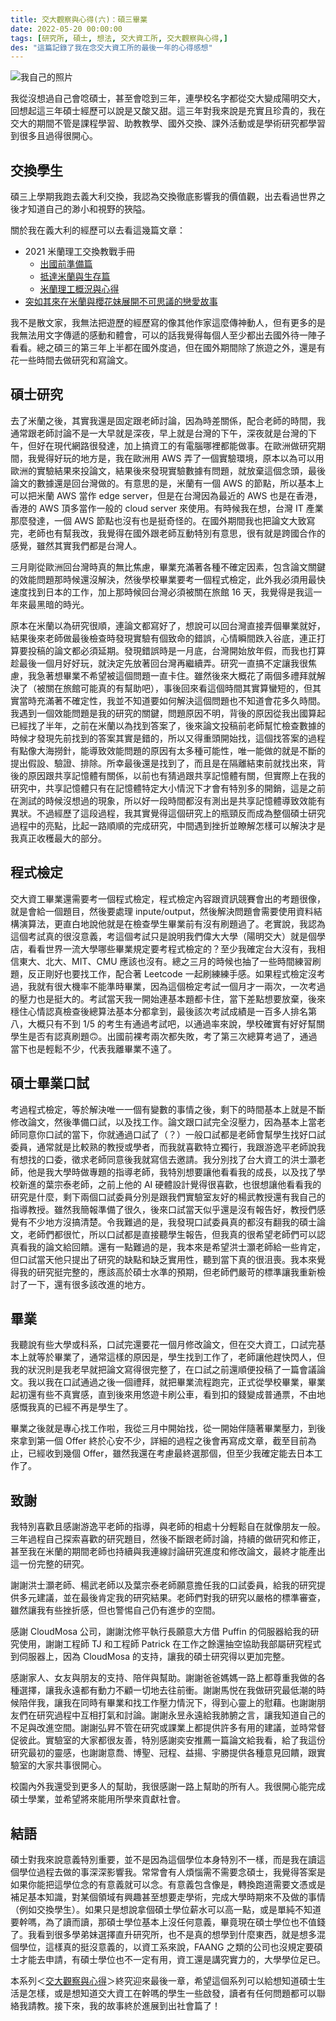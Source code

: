 ```yaml
---
title: 交大觀察與心得(六)：碩三畢業
date: 2022-05-20 00:00:00
tags: [研究所, 碩士, 想法, 交大資工所, 交大觀察與心得,]
des: "這篇記錄了我在念交大資工所的最後一年的心得感想"
---
```


![我自己的照片](https://user-images.githubusercontent.com/18013815/169416614-08fb3993-846c-49af-9170-2b597494803d.jpg)

我從沒想過自己會唸碩士，甚至會唸到三年，連學校名字都從交大變成陽明交大，回想起這三年碩士經歷可以說是又酸又甜。這三年對我來說是充實且珍貴的，我在交大的期間不管是課程學習、助教教學、國外交換、課外活動或是學術研究都學習到很多且過得很開心。

## 交換學生

碩三上學期我跑去義大利交換，我認為交換徹底影響我的價值觀，出去看過世界之後才知道自己的渺小和視野的狹隘。

關於我在義大利的經歷可以去看這幾篇文章：

- 2021 米蘭理工交換教戰手冊
    - [出國前準備篇](/post/2021/10/italy/2021-exchange-polimi/)
    - [抵達米蘭與生存篇](/post/2021/10/italy/2021-exchange-polimi-arrive-milan-survive/)
    - [米蘭理工概況與心得](/post/2021/12/italy/2021-exchange-polimi-school/)
- [突如其來在米蘭與櫻花妹展開不可思議的戀愛故事](/post/2022/04/story/japanese-girlfriend/)

我不是散文家，我無法把遊歷的經歷寫的像其他作家這麼傳神動人，但有更多的是我無法用文字傳遞的感動和體會，可以的話我覺得每個人至少都出去國外待一陣子看看。總之碩三的第三年上半都在國外度過，但在國外期間除了旅遊之外，還是有花一些時間去做研究和寫論文。

## 碩士研究

去了米蘭之後，其實我還是固定跟老師討論，因為時差關係，配合老師的時間，我通常跟老師討論不是一大早就是深夜，早上就是台灣的下午，深夜就是台灣的下午，但好在現代網路很發達，加上搞資工的有電腦哪裡都能做事。在歐洲做研究期間，我覺得好玩的地方是，我在歐洲用 AWS 弄了一個實驗環境，原本以為可以用歐洲的實驗結果來投論文，結果後來發現實驗數據有問題，就放棄這個念頭，最後論文的數據還是回台灣做的。有意思的是，米蘭有一個 AWS 的節點，所以基本上可以把米蘭 AWS 當作 edge server，但是在台灣因為最近的 AWS 也是在香港，香港的 AWS 頂多當作一般的 cloud server 來使用。有時候我在想，台灣 IT 產業那麼發達，一個 AWS 節點也沒有也是挺奇怪的。在國外期間我也把論文大致寫完，老師也有幫我改，我覺得在國外跟老師互動特別有意思，很有就是跨國合作的感覺，雖然其實我們都是台灣人。

三月剛從歐洲回台灣時真的無比焦慮，畢業充滿著各種不確定因素，包含論文關鍵的效能問題那時候還沒解決，然後學校畢業要考一個程式檢定，此外我必須用最快速度找到日本的工作，加上那時候回台灣必須被關在旅館 16 天，我覺得是我這一年來最黑暗的時光。

原本在米蘭以為研究很順，連論文都寫好了，想說可以回台灣直接弄個畢業就好，結果後來老師做最後檢查時發現實驗有個致命的錯誤，心情瞬間跌入谷底，連正打算要投稿的論文都必須延期。發現錯誤時是一月底，台灣開始放年假，而我也打算趁最後一個月好好玩，就決定先放著回台灣再繼續弄。研究一直搞不定讓我很焦慮，我急著想畢業不希望被這個問題一直卡住。雖然後來大概花了兩個多禮拜就解決了（被關在旅館可能真的有幫助吧），事後回來看這個時間其實算蠻短的，但其實當時充滿著不確定性，我並不知道要如何解決這個問題也不知道會花多久時間。我遇到一個效能問題是我的研究的關鍵，問題原因不明，背後的原因從我出國算起已經找了半年，之前在米蘭以為找到答案了，後來論文投稿前老師幫忙檢查數據的時候才發現先前找到的答案其實是錯的，所以又得重頭開始找，這個找答案的過程有點像大海撈針，能導致效能問題的原因有太多種可能性，唯一能做的就是不斷的提出假設、驗證、排除。所幸最後還是找到了，而且是在隔離結束前就找出來，背後的原因跟共享記憶體有關係，以前也有猜過跟共享記憶體有關，但實際上在我的研究中，共享記憶體只有在記憶體特定大小情況下才會有特別多的開銷，這是之前在測試的時候沒想過的現象，所以好一段時間都沒有測出是共享記憶體導致效能有異狀。不過經歷了這段過程，我其實覺得這個研究上的瓶頸反而成為整個碩士研究過程中的亮點，比起一路順順的完成研究，中間遇到挫折並瞭解怎樣可以解決才是我真正收穫最大的部分。

## 程式檢定

交大資工畢業還需要考一個程式檢定，程式檢定內容跟資訊競賽會出的考題很像，就是會給一個題目，然後要處理 inpute/output，然後解決問題會需要使用資料結構演算法，更直白地說他就是在檢查學生畢業前有沒有刷題過了。老實說，我認為這個考試真的很沒意義，考這個考試只是說明我們偉大大學（陽明交大）就是個學店，看看世界一流大學哪些畢業規定要考程式檢定的？至少我確定台大沒有，我相信東大、北大、MIT、CMU 應該也沒有。總之三月的時候也抽了一些時間練習刷題，反正剛好也要找工作，配合著 Leetcode 一起刷練練手感。如果程式檢定沒考過，我就有很大機率不能準時畢業，因為這個檢定考試一個月才一兩次，一次考過的壓力也是挺大的。考試當天我一開始連基本題都卡住，當下差點想要放棄，後來穩住心情認真檢查後總算法基本分都拿到，最後該次考試成績是一百多人排名第八，大概只有不到 1/5 的考生有通過考試吧，以通過率來說，學校確實有好好幫關學生是否有認真刷題🙃。出國前裸考兩次都失敗，考了第三次總算考過了，通過當下也是輕鬆不少，代表我離畢業不遠了。

## 碩士畢業口試

考過程式檢定，等於解決唯一一個有變數的事情之後，剩下的時間基本上就是不斷修改論文，然後準備口試，以及找工作。論文跟口試完全沒壓力，因為基本上當老師同意你口試的當下，你就通過口試了（？）一般口試都是老師會幫學生找好口試委員，通常就是比較熟的教授或學者，而我就喜歡特立獨行，我跟游逸平老師說我有想找的口委，徵求老師同意後我就寫信去邀請。我分別找了台大資工的洪士灝老師，他是我大學時做專題的指導老師，我特別想要讓他看看我的成長，以及找了學校新進的葉宗泰老師，之前上他的 AI 硬體設計覺得很喜歡，也很想讓他看看我的研究是什麼，剩下兩個口試委員分別是跟我們實驗室友好的楊武教授還有我自己的指導教授。雖然我簡報準備了很久，後來口試當天似乎還是沒有報告好，教授們感覺有不少地方沒搞清楚。令我難過的是，我發現口試委員真的都沒有翻我的碩士論文，老師們都很忙，所以口試都是直接聽學生報告，但我真的很希望老師們可以認真看我的論文給回饋。還有一點難過的是，我本來是希望洪士灝老師給一些肯定，但口試當天他只提出了研究的缺點和缺乏實用性，聽到當下真的很沮喪。我本來覺得我的研究挺完整的，應該高於碩士水準的預期，但老師們嚴苛的標準讓我重新檢討了一下，還有很多該改進的地方。

## 畢業

我聽說有些大學或科系，口試完還要花一個月修改論文，但在交大資工，口試完基本上就等於畢業了，通常這樣的原因是，學生找到工作了，老師讓他趕快閃人，但我的狀況則是我老早就把論文寫得很完整了，在口試之前還順便投稿了一篇會議論文。我以我在口試通過之後一個禮拜，就把畢業流程跑完，正式從學校畢業，畢業起初還有些不真實感，直到後來用悠遊卡刷公車，看到扣的錢變成普通票，不由地感慨我真的已經不再是學生了。

畢業之後就是專心找工作啦，我從三月中開始找，從一開始伴隨著畢業壓力，到後來拿到第一個 Offer 終於心安不少，詳細的過程之後會再寫成文章，截至目前為止，已經收到幾個 Offer，雖然我還在考慮最終選那個，但至少我確定能去日本工作了。

## 致謝

我特別喜歡且感謝游逸平老師的指導，與老師的相處十分輕鬆自在就像朋友一般。三年過程自己探索喜歡的研究題目，然後不斷跟老師討論，持續的做研究和修正，甚至我在米蘭的期間老師也持續與我連線討論研究進度和修改論文，最終才能產出這一份完整的研究。

謝謝洪士灝老師、楊武老師以及葉宗泰老師願意擔任我的口試委員，給我的研究提供多元建議，並在最後肯定我的研究結果。老師們對我的研究以嚴格的標準審查，雖然讓我有些挫折感，但也警惕自己仍有進步的空間。

感謝 CloudMosa 公司，謝謝沈修平執行長願意大方借 Puffin 的伺服器給我的研究使用，謝謝工程師 TJ 和工程師 Patrick 在工作之餘還抽空協助我部屬研究程式到伺服器上，因為 CloudMosa 的支持，讓我的碩士研究得以更加完整。

感謝家人、女友與朋友的支持、陪伴與幫助。謝謝爸爸媽媽一路上都尊重我做的各種選擇，讓我永遠都有動力不顧一切地去往前衝。謝謝馬悦在我做研究最低潮的時候陪伴我，讓我在同時有畢業和找工作壓力情況下，得到心靈上的慰藉。也謝謝朋友們在研究過程中互相打氣和討論。謝謝永昱永遠給我肺腑之言，讓我知道自己的不足與改進空間。謝謝弘昇不管在研究或課業上都提供許多有用的建議，並時常督促彼此。實驗室的大家都很友善，特別感謝奕安推薦一篇論文給我看，給了我這份研究最初的靈感，也謝謝意喬、博聖、冠程、益揚、宇勝提供各種意見回饋，跟實驗室的大家共事很開心。

校園內外我還受到更多人的幫助，我很感謝一路上幫助的所有人。我很開心能完成碩士學業，並希望將來能用所學來貢獻社會。

## 結語

碩士對我來說意義特別重要，並不是因為這個學位本身特別不一樣，而是我在讀這個學位過程去做的事深深影響我。常常會有人煩惱需不需要念碩士，我覺得答案是如果你能把這學位念的有意義就可以念。有意義包含像是，轉換跑道需要文憑或是補足基本知識，對某個領域有興趣甚至想要走學術，完成大學時期來不及做的事情（例如交換學生）。如果只是想說拿個碩士學位薪水可以高一點，或是單純不知道要幹嗎，為了讀而讀，那碩士學位基本上沒任何意義，畢竟現在碩士學位也不值錢了。我看到很多學弟妹選擇直升研究所，也不是真的想學到什麼東西，就是想多混個學位，這樣真的挺沒意義的，以資工系來說，FAANG 之類的公司也沒規定要碩士才能去申請，有碩士學位也不一定有用，資工還是講究實力的，大學學位足已。

本系列＜[交大觀察與心得](/tags/交大觀察與心得/)＞終究迎來最後一章，希望這個系列可以給想知道碩士生活是怎樣，或是想知道交大資工在幹嗎的學生一些啟發，讀者有任何問題都可以聯絡我請教。接下來，我的故事終於進展到出社會篇了！
